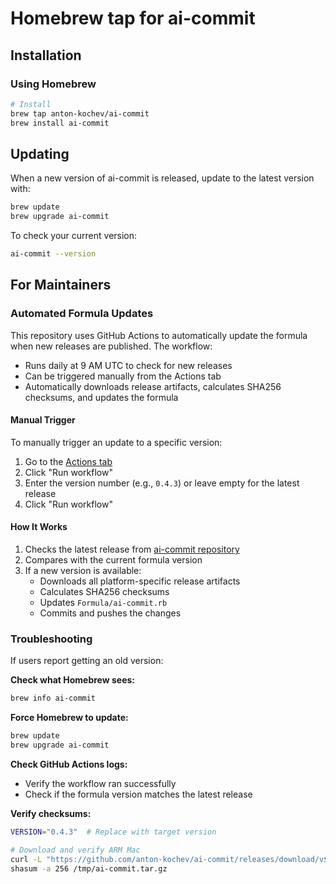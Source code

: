 # Homebrew tap for ai-commit

## Installation

### Using Homebrew

```bash
# Install
brew tap anton-kochev/ai-commit
brew install ai-commit
```

## Updating

When a new version of ai-commit is released, update to the latest version with:

```bash
brew update
brew upgrade ai-commit
```

To check your current version:

```bash
ai-commit --version
```

## For Maintainers

### Automated Formula Updates

This repository uses GitHub Actions to automatically update the formula when new releases are published. The workflow:

- Runs daily at 9 AM UTC to check for new releases
- Can be triggered manually from the Actions tab
- Automatically downloads release artifacts, calculates SHA256 checksums, and updates the formula

#### Manual Trigger

To manually trigger an update to a specific version:

1. Go to the [Actions tab](../../actions/workflows/update-formula.yml)
2. Click "Run workflow"
3. Enter the version number (e.g., `0.4.3`) or leave empty for the latest release
4. Click "Run workflow"

#### How It Works

1. Checks the latest release from [ai-commit repository](https://github.com/anton-kochev/ai-commit/releases)
2. Compares with the current formula version
3. If a new version is available:
   - Downloads all platform-specific release artifacts
   - Calculates SHA256 checksums
   - Updates `Formula/ai-commit.rb`
   - Commits and pushes the changes

### Troubleshooting

If users report getting an old version:

**Check what Homebrew sees:**
```bash
brew info ai-commit
```

**Force Homebrew to update:**
```bash
brew update
brew upgrade ai-commit
```

**Check GitHub Actions logs:**
- Verify the workflow ran successfully
- Check if the formula version matches the latest release

**Verify checksums:**
```bash
VERSION="0.4.3"  # Replace with target version

# Download and verify ARM Mac
curl -L "https://github.com/anton-kochev/ai-commit/releases/download/v${VERSION}/ai-commit-aarch64-apple-darwin.tar.gz" -o /tmp/ai-commit.tar.gz
shasum -a 256 /tmp/ai-commit.tar.gz
```
